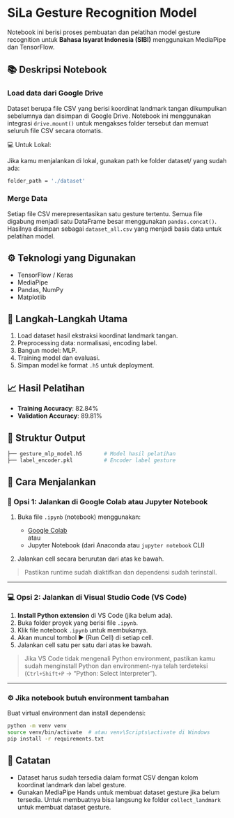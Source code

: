 # SiLa Gesture Recognition Model

Notebook ini berisi proses pembuatan dan pelatihan model gesture recognition untuk **Bahasa Isyarat Indonesia (SIBI)** menggunakan MediaPipe dan TensorFlow.

## 📚 Deskripsi Notebook

### Load data dari Google Drive
Dataset berupa file CSV yang berisi koordinat landmark tangan dikumpulkan sebelumnya dan disimpan di Google Drive. Notebook ini menggunakan integrasi `drive.mount()` untuk mengakses folder tersebut dan memuat seluruh file CSV secara otomatis.

💻 Untuk Lokal:

Jika kamu menjalankan di lokal, gunakan path ke folder dataset/ yang sudah ada:
```bash
folder_path = './dataset'
```

### Merge Data
Setiap file CSV merepresentasikan satu gesture tertentu. Semua file digabung menjadi satu DataFrame besar menggunakan `pandas.concat()`. Hasilnya disimpan sebagai `dataset_all.csv` yang menjadi basis data untuk pelatihan model.

## ⚙️ Teknologi yang Digunakan

- TensorFlow / Keras
- MediaPipe
- Pandas, NumPy
- Matplotlib

## 🧪 Langkah-Langkah Utama

1. Load dataset hasil ekstraksi koordinat landmark tangan.
2. Preprocessing data: normalisasi, encoding label.
3. Bangun model: MLP.
4. Training model dan evaluasi.
5. Simpan model ke format `.h5` untuk deployment.

## 📈 Hasil Pelatihan

- **Training Accuracy**: 82.84%
- **Validation Accuracy**: 89.81%

## 📁 Struktur Output

```bash
├── gesture_mlp_model.h5       # Model hasil pelatihan
├── label_encoder.pkl          # Encoder label gesture
```

## 🚀 Cara Menjalankan

### 🧪 Opsi 1: Jalankan di Google Colab atau Jupyter Notebook

1. Buka file `.ipynb` (notebook) menggunakan:
   - [Google Colab](https://colab.research.google.com/)  
     atau
   - Jupyter Notebook (dari Anaconda atau `jupyter notebook` CLI)

2. Jalankan cell secara berurutan dari atas ke bawah.

> Pastikan runtime sudah diaktifkan dan dependensi sudah terinstall.

---

### 💻 Opsi 2: Jalankan di Visual Studio Code (VS Code)

1. **Install Python extension** di VS Code (jika belum ada).
2. Buka folder proyek yang berisi file `.ipynb`.
3. Klik file notebook `.ipynb` untuk membukanya.
4. Akan muncul tombol ▶️ (Run Cell) di setiap cell.
5. Jalankan cell satu per satu dari atas ke bawah.

> Jika VS Code tidak mengenali Python environment, pastikan kamu sudah menginstall Python dan environment-nya telah terdeteksi (`Ctrl+Shift+P` → “Python: Select Interpreter”).

---

### ⚙️ Jika notebook butuh environment tambahan

Buat virtual environment dan install dependensi:

```bash
python -m venv venv
source venv/bin/activate  # atau venv\Scripts\activate di Windows
pip install -r requirements.txt
```

## 📝 Catatan

- Dataset harus sudah tersedia dalam format CSV dengan kolom koordinat landmark dan label gesture.
- Gunakan MediaPipe Hands untuk membuat dataset gesture jika belum tersedia. Untuk membuatnya bisa langsung ke folder `collect_landmark` untuk membuat dataset gesture.
